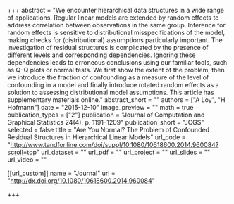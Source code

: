 +++
abstract = "We encounter hierarchical data structures in a wide range of applications. Regular linear models are extended by random effects to address correlation between observations in the same group. Inference for random effects is sensitive to distributional misspecifications of the model, making checks for (distributional) assumptions particularly important. The investigation of residual structures is complicated by the presence of different levels and corresponding dependencies. Ignoring these dependencies leads to erroneous conclusions using our familiar tools, such as Q–Q plots or normal tests. We first show the extent of the problem, then we introduce the fraction of confounding as a measure of the level of confounding in a model and finally introduce rotated random effects as a solution to assessing distributional model assumptions. This article has supplementary materials online."
abstract_short = ""
authors = ["A Loy", "H Hofmann"]
date = "2015-12-10"
image_preview = ""
math = true
publication_types = ["2"]
publication = "Journal of Computation and Graphical Statistics 24(4), p. 1191–1209"
publication_short = "JCGS"
selected = false
title = "Are You Normal? The Problem of Confounded Residual Structures in Hierarchical Linear Models"
url_code = "http://www.tandfonline.com/doi/suppl/10.1080/10618600.2014.960084?scroll=top"
url_dataset = ""
url_pdf = ""
url_project = ""
url_slides = ""
url_video = ""

[[url_custom]]
name = "Journal"
url = "http://dx.doi.org/10.1080/10618600.2014.960084"

+++

